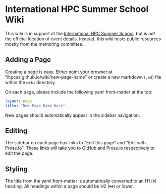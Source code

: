 # International HPC Summer School Wiki

This wiki is in support of the [International HPC Summer School](http://www.ihpcss.org), but is *not* the official location of event details.
Instead, this wiki hosts public resources mostly from the mentoring committee.

## Adding a Page

Creating a page is easy.
Either point your browser at "ihpcss.github.io/wiki/new-page-name" or create a new markdown (`.md`) file within the `wiki` directory.

On each page, please include the following yaml front-matter at the top:

``` yaml
layout: page
title: "New Page Name Here"
```

New pages should automatically appear in the sidebar navigation.

## Editing

The sidebar on each page has links to "Edit this page" and "Edit with Prose.io".
These links will take you to GitHub and Prose.io respectively to edit the page.

## Styling

The title from the yaml front-matter is automatically converted to an H1 (`#`) heading.
All headings within a page should be H2 (`##`) or lower.
